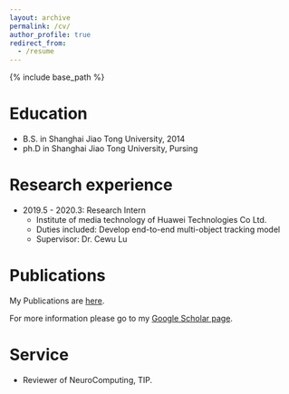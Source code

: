 ```yaml
---
layout: archive
permalink: /cv/
author_profile: true
redirect_from:
  - /resume
---
```


{% include base_path %}

Education
======
* B.S. in Shanghai Jiao Tong University, 2014
* ph.D in Shanghai Jiao Tong University, Pursing

Research experience
======
* 2019.5 - 2020.3: Research Intern
  * Institute of media technology of Huawei Technologies Co Ltd.
  * Duties included: Develop end-to-end multi-object tracking model
  * Supervisor: Dr. Cewu Lu
  
Publications
======
My Publications are [here](https://bopang1996.github.io/publications/).

For more information please go to my [Google Scholar page](https://scholar.google.com/citations?hl=en&user=Z1PlwL4AAAAJ).

Service
======
* Reviewer of NeuroComputing, TIP.
